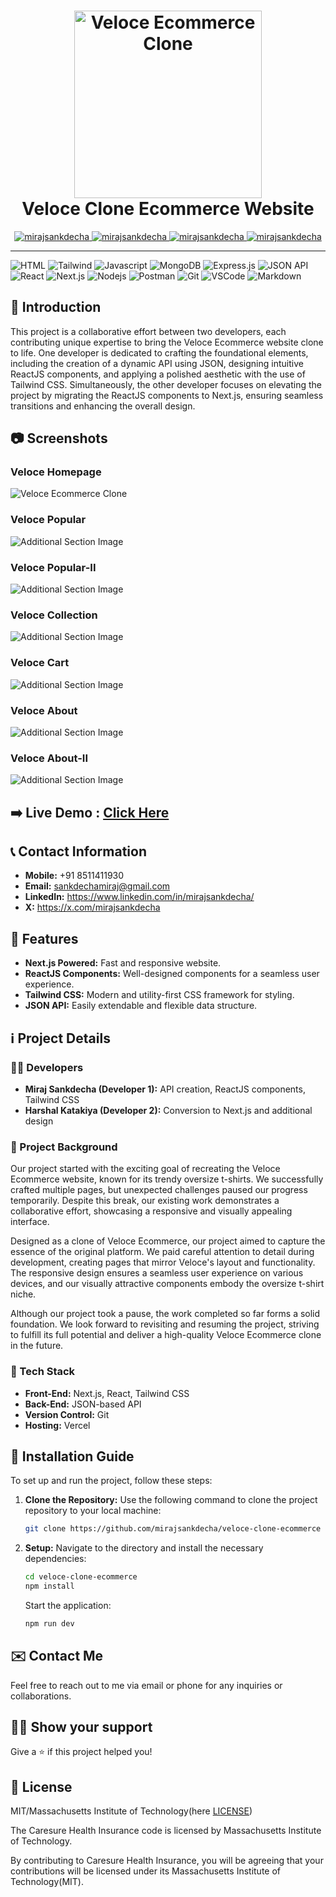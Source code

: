 <h1 align="center">
  <a href="https://your-ecommerce-clone-demo-link.com/" target="_blank">
    <img src="https://github.com/mirajsankdecha/veloce-clone-ecommerce/blob/main/public/Logo.png" alt="Veloce Ecommerce Clone" width="300">
  </a>
  <br>
  Veloce Clone Ecommerce Website
</h1>

<p align="center">
  <a href="https://miraj-sankdecha.vercel.app/" target="_blank">
    <img src="https://img.shields.io/badge/Website-DC143C?style=for-the-badge&logo=medium&logoColor=white" alt="mirajsankdecha" />
  </a>
  <a href="www.linkedin.com/in/mirajsankdecha" target="_blank">
    <img src="https://img.shields.io/badge/LinkedIn-0077B5?style=for-the-badge&logo=linkedin&logoColor=white" alt="mirajsankdecha" />
  </a>
  <a href="https://twitter.com/mirajsankdecha" target="_blank">
    <img src="https://img.shields.io/badge/Twitter-1DA1F2?style=for-the-badge&logo=twitter&logoColor=white" alt="mirajsankdecha" />
  </a>
  <a href="https://www.instagram.com/mirajgajjar731/?igshid=MzNlNGNkZWQ4Mg%3D%3D" target="_blank">
    <img src="https://img.shields.io/badge/Instagram-fe4164?style=for-the-badge&logo=instagram&logoColor=white" alt="mirajsankdecha" />
  </a> 
</p>

---

![HTML](https://img.shields.io/badge/HTML5-E34F26?style=for-the-badge&logo=html5&logoColor=white)
![Tailwind](https://img.shields.io/badge/Tailwind_CSS-092749?style=for-the-badge&logo=tailwindcss&logoColor=06B6D4&labelColor=000000)
![Javascript](https://img.shields.io/badge/Javascript-F0DB4F?style=for-the-badge&labelColor=black&logo=javascript&logoColor=F0DB4F)
![MongoDB](https://img.shields.io/badge/MongoDB-4EA94B?style=for-the-badge&logo=mongodb&logoColor=white)
![Express.js](https://img.shields.io/badge/Express.js-000000?style=for-the-badge&logo=express&logoColor=white)
![JSON API](https://img.shields.io/badge/JSON_API-000000?style=for-the-badge&logo=json&logoColor=white)
![React](https://img.shields.io/badge/-React-61DBFB?style=for-the-badge&labelColor=black&logo=react&logoColor=61DBFB)
![Next.js](https://img.shields.io/badge/Next.js-000000?style=for-the-badge&logo=next.js&logoColor=white)
![Nodejs](https://img.shields.io/badge/Nodejs-3C873A?style=for-the-badge&labelColor=black&logo=node.js&logoColor=3C873A)
![Postman](https://img.shields.io/badge/Postman-FF6C37?style=for-the-badge&logo=postman&logoColor=white)
![Git](https://img.shields.io/badge/Git-F05032?style=for-the-badge&logo=git&logoColor=white)
![VSCode](https://img.shields.io/badge/Visual_Studio-0078d7?style=for-the-badge&logo=visual%20studio&logoColor=white)
![Markdown](https://img.shields.io/badge/Markdown-000000?style=for-the-badge&logo=markdown&logoColor=white)

## :pencil: Introduction

This project is a collaborative effort between two developers, each contributing unique expertise to bring the Veloce Ecommerce website clone to life. One developer is dedicated to crafting the foundational elements, including the creation of a dynamic API using JSON, designing intuitive ReactJS components, and applying a polished aesthetic with the use of Tailwind CSS. Simultaneously, the other developer focuses on elevating the project by migrating the ReactJS components to Next.js, ensuring seamless transitions and enhancing the overall design.


## :camera: Screenshots

### Veloce Homepage
![Veloce Ecommerce Clone](https://github.com/mirajsankdecha/veloce-clone-ecommerce/blob/main/public/home.png)

### Veloce Popular
![Additional Section Image](https://github.com/mirajsankdecha/veloce-clone-ecommerce/blob/main/public/popular.png)

### Veloce Popular-II
![Additional Section Image](https://github.com/mirajsankdecha/veloce-clone-ecommerce/blob/main/public/popular-2.png)

### Veloce Collection
![Additional Section Image](https://github.com/mirajsankdecha/veloce-clone-ecommerce/blob/main/public/collection.png)

### Veloce Cart
![Additional Section Image](https://github.com/mirajsankdecha/veloce-clone-ecommerce/blob/main/public/cart.png)

### Veloce About
![Additional Section Image](https://github.com/mirajsankdecha/veloce-clone-ecommerce/blob/main/public/about.png)

### Veloce About-II
![Additional Section Image](https://github.com/mirajsankdecha/veloce-clone-ecommerce/blob/main/public/about-2.png)

## :arrow_right: **Live Demo** : [Click Here](https://veloce-clone-ecommerce.vercel.app/)

## :telephone_receiver: Contact Information

- **Mobile:** +91 8511411930
- **Email:** sankdechamiraj@gmail.com
- **LinkedIn:** https://www.linkedin.com/in/mirajsankdecha/
- **X:** https://x.com/mirajsankdecha

## :rocket: Features

- **Next.js Powered:** Fast and responsive website.
- **ReactJS Components:** Well-designed components for a seamless user experience.
- **Tailwind CSS:** Modern and utility-first CSS framework for styling.
- **JSON API:** Easily extendable and flexible data structure.

## :information_source: Project Details

### :man_technologist: Developers

- **Miraj Sankdecha (Developer 1):** API creation, ReactJS components, Tailwind CSS
- **Harshal Katakiya (Developer 2):** Conversion to Next.js and additional design
  
### :pushpin: Project Background

Our project started with the exciting goal of recreating the Veloce Ecommerce website, known for its trendy oversize t-shirts. We successfully crafted multiple pages, but unexpected challenges paused our progress temporarily. Despite this break, our existing work demonstrates a collaborative effort, showcasing a responsive and visually appealing interface.

Designed as a clone of Veloce Ecommerce, our project aimed to capture the essence of the original platform. We paid careful attention to detail during development, creating pages that mirror Veloce's layout and functionality. The responsive design ensures a seamless user experience on various devices, and our visually attractive components embody the oversize t-shirt niche.

Although our project took a pause, the work completed so far forms a solid foundation. We look forward to revisiting and resuming the project, striving to fulfill its full potential and deliver a high-quality Veloce Ecommerce clone in the future.

### :wrench: Tech Stack

- **Front-End:** Next.js, React, Tailwind CSS
- **Back-End:** JSON-based API
- **Version Control:** Git
- **Hosting:** Vercel

## :wrench: Installation Guide

To set up and run the project, follow these steps:

1. **Clone the Repository:** Use the following command to clone the project repository to your local machine:

   ```bash
   git clone https://github.com/mirajsankdecha/veloce-clone-ecommerce
   ```

2. **Setup:** Navigate to the directory and install the necessary dependencies:

   ```bash
   cd veloce-clone-ecommerce
   npm install
   ```

   Start the application:

   ```bash
   npm run dev
   ```

## :envelope: Contact Me

Feel free to reach out to me via email or phone for any inquiries or collaborations.
 ## :man_astronaut: Show your support

Give a ⭐️ if this project helped you!

## :page_facing_up: License

MIT/Massachusetts Institute of Technology(here [LICENSE](https://github.com/mirajsankdecha/veloce-clone-ecommerce/blob/main/LICENSE))

The Caresure Health Insurance code is licensed by Massachusetts Institute of Technology.

By contributing to Caresure Health Insurance, you will be agreeing that your contributions will be licensed under its Massachusetts Institute of Technology(MIT).
